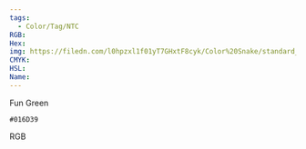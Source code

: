 ```yaml
---
tags:
  - Color/Tag/NTC
RGB:
Hex:
img: https://filedn.com/l0hpzxl1f01yT7GHxtF8cyk/Color%20Snake/standard_csv_to_svg/016D39.svg
CMYK:
HSL:
Name:
---
```

Fun Green
```palette
#016D39
```
RGB

